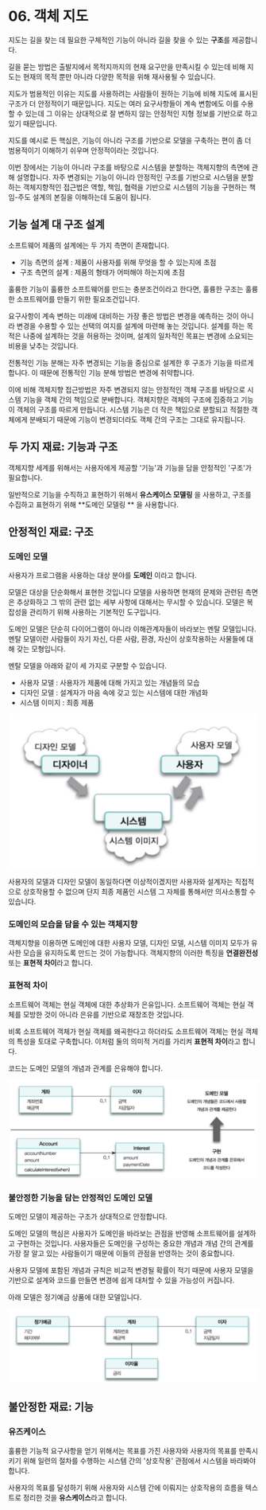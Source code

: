 # 06. 객체 지도

지도는 길을 찾는 데 필요한 구체적인 기능이 아니라 길을 찾을 수 있는 **구조**를 제공합니다.

길을 묻는 방법은 출발지에서 목적지까지의 현재 요구만을 만족시킬 수 있는데 비해 지도는 현재의 목적 뿐만 아니라 다양한 목적을 위해 재사용될 수 있습니다.

지도가 범용적인 이유는 지도를 사용하려는 사람들이 원하는 기능에 비해 지도에 표시된 구조가 더 안정적이기 때문입니다.
지도는 여러 요구사항들이 계속 변함에도 이를 수용할 수 있는데 그 이유는 상대적으로 잘 변하지 않는 안정적인 지형 정보를 기반으로 하고 있기 때문입니다.

지도를 예시로 든 핵심은, 기능이 아니라 구조를 기반으로 모델을 구축하는 편이 좀 더 범용적이기 이해하기 쉬우며 안정적이라는 것입니다.

이번 장에서는 기능이 아니라 구조를 바탕으로 시스템을 분할하는 객체지향의 측면에 관해 설명합니다.
자주 변경되는 기능이 아니라 안정적인 구조를 기반으로 시스템을 분할하는 객체지향적인 접근법은 역할, 책임, 협력을 기반으로 시스템의 기능을 구현하는 책임-주도 설계의 본질을 이해하는데 도움이 됩니다.



## 기능 설계 대 구조 설계

소프트웨어 제품의 설계에는 두 가지 측면이 존재합니다.

* 기능 측면의 설계 : 제품이 사용자를 위해 무엇을 할 수 있는지에 초점
* 구조 측면의 설계 : 제품의 형태가 어떠해야 하는지에 초점

훌륭한 기능이 훌륭한 소프트웨어를 만드는 충분조건이라고 한다면, 훌륭한 구조는 훌륭한 소프트웨어를 만들기 위한 필요조건입니다.

요구사항이 계속 변하는 미래에 대비하는 가장 좋은 방법은 변경을 예측하는 것이 아니라 변경을 수용할 수 있는 선택의 여지를 설계에 마련해 놓는 것입니다.
설계를 하는 목적은 나중에 설계하는 것을 허용하는 것이며, 설계의 일차적인 목표는 변경에 소요되는 비용을 낮추는 것입니다.

전통적인 기능 분해는 자주 변경되는 기능을 중심으로 설계한 후 구조가 기능을 따르게 합니다.
이 때문에 전통적인 기능 분해 방법은 변경에 취약합니다.

이에 비해 객체지향 접근방법은 자주 변경되지 않는 안정적인 객체 구조를 바탕으로 시스템 기능을 객체 간의 책임으로 분배합니다. 
객체지향은 객체의 구조에 집중하고 기능이 객체의 구조를 따르게 만듭니다.
시스템 기능은 더 작은 책임으로 분할되고 적절한 객체에게 분배되기 때문에 기능이 변경되더라도 객체 간의 구조는 그대로 유지됩니다.



## 두 가지 재료: 기능과 구조

객체지향 세계를 위해서는 사용자에게 제공할 '기능'과 기능을 담을 안정적인 '구조'가 필요합니다.

일반적으로 기능을 수직하고 표현하기 위해서 **유스케이스 모델링** 을 사용하고, 구조를 수집하고 표현하기 위해 **도메인 모델링 ** 을 사용합니다.



## 안정적인 재료: 구조

### 도메인 모델

사용자가 프로그램을 사용하는 대상 분야를 **도메인** 이라고 합니다.

모델은 대상을 단순화해서 표현한 것입니다
모델을 사용하면 현재의 문제와 관련된 측면은 추상화하고 그 밖의 관련 없는 세부 사항에 대해서는 무시할 수 있습니다.
모델은 복잡성을 관리하기 위해 사용하는 기본적인 도구입니다.

도메인 모델은 단순히 다이어그램이 아니라 이해관계자들이 바라보는 멘탈 모델입니다.
멘탈 모델이란 사람들이 자기 자신, 다른 사람, 환경, 자신이 상호작용하는 사물들에 대해 갖는 모형입니다.

멘탈 모델을 아래와 같이 세 가지로 구분할 수 있습니다.

* 사용자 모델 : 사용자가 제품에 대해 가지고 있는 개념들의 모습
* 디자인 모델 : 설계자가 마음 속에 갖고 있는 시스템에 대한 개념화
* 시스템 이미지 : 최종 제품

![image-20211213184120343](images/mental_model.png)

사용자의 모델과 디자인 모델이 동일하다면 이상적이겠지만 사용자와 설계자는 직접적으로 상호작용할 수 없으며 단지 최종 제품인 시스템 그 자체를 통해서만 의사소통할 수 있습니다.



### 도메인의 모습을 담을 수 있는 객체지향

객체지향을 이용하면 도메인에 대한 사용자 모델, 디자인 모델, 시스템 이미지 모두가 유사한 모습을 유지하도록 만드는 것이 가능합니다.
객체지향의 이러한 특징을 **연결완전성** 또는 **표현적 차이**라고 합니다.



### 표현적 차이

소프트웨어 객체는 현실 객체에 대한 추상화가 은유입니다.
소프트웨어 객체는 현실 객체를 모방한 것이 아니라 은유를 기반으로 재창조한 것입니다.

비록 소프트웨어 객체가 현실 객체를 왜곡한다고 하더라도 소프트웨어 객체는 현실 객체의 특성을 토대로 구축합니다.
이처럼 둘의 의미적 거리를 가리켜 **표현적 차이**라고 합니다.

코드는 도메인 모델의 개념과 관계를 은유해야 합니다.

![image-20211213185018898](images/account_exp1.png)



### 불안정한 기능을 담는 안정적인 도메인 모델

도메인 모델이 제공하는 구조가 상대적으로 안정합니다.

도메인 모델의 핵심은 사용자가 도메인을 바라보는 관점을 반영해 소프트웨어를 설계하고 구현하는 것입니다.
사용자들은 도메인을 구성하는 중요한 개념과 개념 간의 관계를 가장 잘 알고 있는 사람들이기 때문에 이들의 관점을 반영하는 것이 중요합니다.

사용자 모델에 포함된 개념과 규칙은 비교적 변경될 확률이 적기 때문에 사용자 모델을 기반으로 설계와 코드를 만들면 변경에 쉽게 대처할 수 있을 가능성이 커집니다.

아래 모델은 정기예금 상품에 대한 모델입니다.

![image-20211213185423734](images/account_exp2.png)



## 불안정한 재료: 기능

### 유즈케이스

훌륭한 기능적 요구사항을 얻기 위해서는 목표를 가진 사용자와 사용자의 목표를 만족시키기 위해 일련의 절차를 수행하는 시스템 간의 '상호작용' 관점에서 시스템을 바라봐야 합니다.

사용자의 목표를 달성하기 위해 사용자와 시스템 간에 이뤄지는 상호작용의 흐름을 텍스트로 정리한 것을 **유스케이스**라고 합니다.

